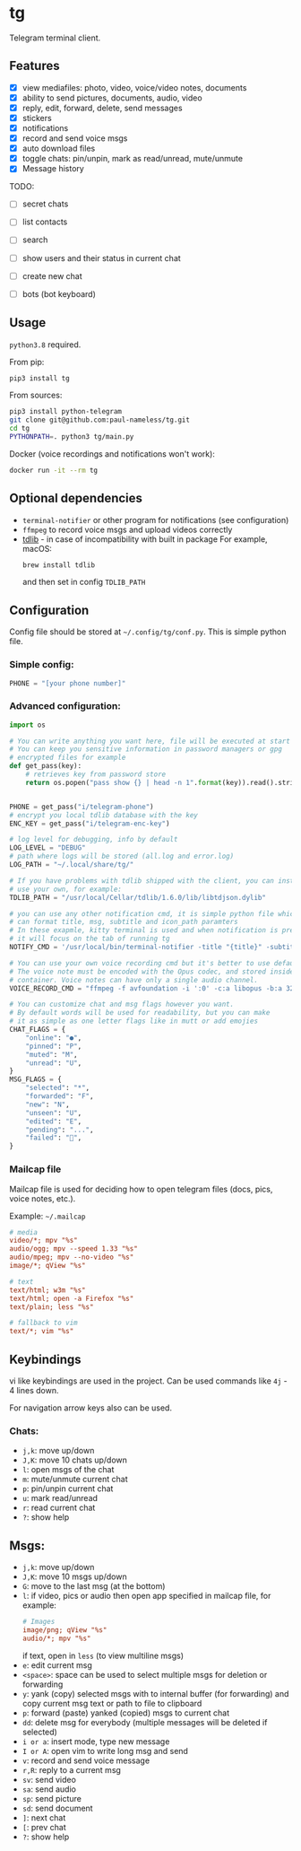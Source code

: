 # tg

Telegram terminal client.


## Features

- [X] view mediafiles: photo, video, voice/video notes, documents
- [X] ability to send pictures, documents, audio, video
- [X] reply, edit, forward, delete, send messages
- [X] stickers
- [X] notifications
- [X] record and send voice msgs
- [X] auto download files
- [X] toggle chats: pin/unpin, mark as read/unread, mute/unmute
- [X] Message history

TODO:

- [ ] secret chats
- [ ] list contacts
- [ ] search
- [ ] show users and their status in current chat
- [ ] create new chat
- [ ] bots (bot keyboard)


## Usage

`python3.8` required.


From pip:

```sh
pip3 install tg
```

From sources:

```sh
pip3 install python-telegram
git clone git@github.com:paul-nameless/tg.git
cd tg
PYTHONPATH=. python3 tg/main.py
```

Docker (voice recordings and notifications won't work):
```sh
docker run -it --rm tg
```

## Optional dependencies

- `terminal-notifier` or other program for notifications (see configuration)
- `ffmpeg` to record voice msgs and upload videos correctly
- [tdlib](https://tdlib.github.io/td/build.html?language=Python) - in case of incompatibility with built in package
  For example, macOS:
  ```sh
  brew install tdlib
  ```
  and then set in config `TDLIB_PATH`


## Configuration

Config file should be stored at `~/.config/tg/conf.py`. This is simple python file.

### Simple config:

```python
PHONE = "[your phone number]"
```

### Advanced configuration:

```python
import os

# You can write anything you want here, file will be executed at start time
# You can keep you sensitive information in password managers or gpg
# encrypted files for example
def get_pass(key):
    # retrieves key from password store
    return os.popen("pass show {} | head -n 1".format(key)).read().strip()


PHONE = get_pass("i/telegram-phone")
# encrypt you local tdlib database with the key
ENC_KEY = get_pass("i/telegram-enc-key")

# log level for debugging, info by default
LOG_LEVEL = "DEBUG"
# path where logs will be stored (all.log and error.log)
LOG_PATH = "~/.local/share/tg/"

# If you have problems with tdlib shipped with the client, you can install and
# use your own, for example:
TDLIB_PATH = "/usr/local/Cellar/tdlib/1.6.0/lib/libtdjson.dylib"

# you can use any other notification cmd, it is simple python file which
# can format title, msg, subtitle and icon_path paramters
# In these exapmle, kitty terminal is used and when notification is pressed
# it will focus on the tab of running tg
NOTIFY_CMD = '/usr/local/bin/terminal-notifier -title "{title}" -subtitle "{subtitle}" -message "{msg}" -appIcon "{icon_path}" -sound default -execute \'/Applications/kitty.app/Contents/MacOS/kitty @ --to unix:/tmp/kitty focus-tab --no-response -m title:tg\''

# You can use your own voice recording cmd but it's better to use default one.
# The voice note must be encoded with the Opus codec, and stored inside an OGG
# container. Voice notes can have only a single audio channel.
VOICE_RECORD_CMD = "ffmpeg -f avfoundation -i ':0' -c:a libopus -b:a 32k '{file_path}'"

# You can customize chat and msg flags however you want.
# By default words will be used for readability, but you can make
# it as simple as one letter flags like in mutt or add emojies
CHAT_FLAGS = {
    "online": "●",
    "pinned": "P",
    "muted": "M",
    "unread": "U",
}
MSG_FLAGS = {
    "selected": "*",
    "forwarded": "F",
    "new": "N",
    "unseen": "U",
    "edited": "E",
    "pending": "...",
    "failed": "💩",
}
```

### Mailcap file

Mailcap file is used for deciding how to open telegram files (docs, pics, voice notes, etc.).

Example: `~/.mailcap`

```ini
# media
video/*; mpv "%s"
audio/ogg; mpv --speed 1.33 "%s"
audio/mpeg; mpv --no-video "%s"
image/*; qView "%s"

# text
text/html; w3m "%s"
text/html; open -a Firefox "%s"
text/plain; less "%s"

# fallback to vim
text/*; vim "%s"
```


## Keybindings

vi like keybindings are used in the project. Can be used commands like `4j` - 4 lines down.

For navigation arrow keys also can be used.

### Chats:

- `j,k`: move up/down
- `J,K`: move 10 chats up/down
- `l`: open msgs of the chat
- `m`: mute/unmute current chat
- `p`: pin/unpin current chat
- `u`: mark read/unread
- `r`: read current chat
- `?`: show help

## Msgs:

- `j,k`: move up/down
- `J,K`: move 10 msgs up/down
- `G`: move to the last msg (at the bottom)
- `l`: if video, pics or audio then open app specified in mailcap file, for example:
  ```ini
  # Images
  image/png; qView "%s"
  audio/*; mpv "%s"
  ```
  if text, open in `less` (to view multiline msgs)
- `e`: edit current msg
- `<space>`: space can be used to select multiple msgs for deletion or forwarding
- `y`: yank (copy) selected msgs with <space> to internal buffer (for forwarding) and copy current msg text or path to file to clipboard
- `p`: forward (paste) yanked (copied) msgs to current chat
- `dd`: delete msg for everybody (multiple messages will be deleted if selected)
- `i or a`: insert mode, type new message
- `I or A`: open vim to write long msg and send
- `v`: record and send voice message
- `r,R`: reply to a current msg
- `sv`: send video
- `sa`: send audio
- `sp`: send picture
- `sd`: send document
- `]`: next chat
- `[`: prev chat
- `?`: show help
